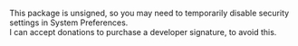 <html>
<head><title>textadept_pkg</title></head>
<body>
<p>
  This package is unsigned, so you may need to temporarily disable security settings
  in System Preferences.<br />
  I can accept donations to purchase a developer signature, to avoid this.
</p>
</body>
</html>
